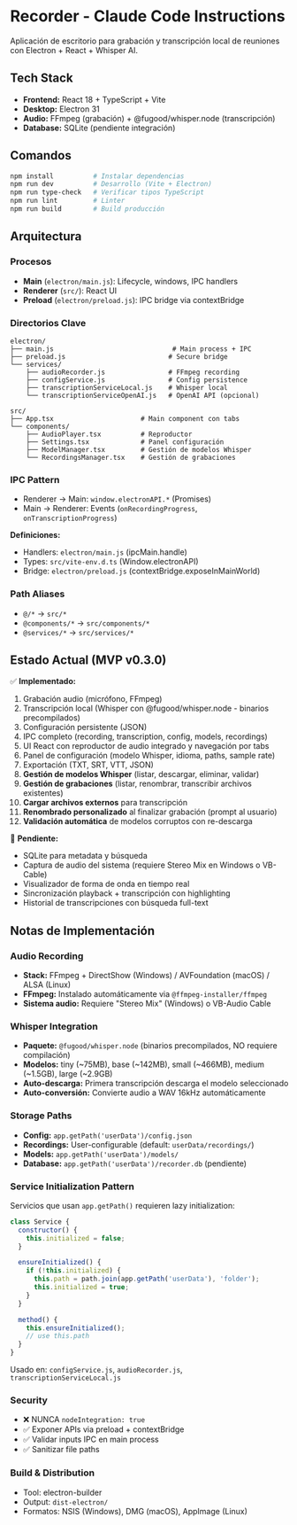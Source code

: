 # Recorder - Claude Code Instructions

Aplicación de escritorio para grabación y transcripción local de reuniones con Electron + React + Whisper AI.

## Tech Stack

- **Frontend:** React 18 + TypeScript + Vite
- **Desktop:** Electron 31
- **Audio:** FFmpeg (grabación) + @fugood/whisper.node (transcripción)
- **Database:** SQLite (pendiente integración)

## Comandos

```bash
npm install          # Instalar dependencias
npm run dev          # Desarrollo (Vite + Electron)
npm run type-check   # Verificar tipos TypeScript
npm run lint         # Linter
npm run build        # Build producción
```

## Arquitectura

### Procesos
- **Main** (`electron/main.js`): Lifecycle, windows, IPC handlers
- **Renderer** (`src/`): React UI
- **Preload** (`electron/preload.js`): IPC bridge via contextBridge

### Directorios Clave
```
electron/
├── main.js                              # Main process + IPC
├── preload.js                          # Secure bridge
└── services/
    ├── audioRecorder.js                # FFmpeg recording
    ├── configService.js                # Config persistence
    ├── transcriptionServiceLocal.js    # Whisper local
    └── transcriptionServiceOpenAI.js   # OpenAI API (opcional)

src/
├── App.tsx                      # Main component con tabs
└── components/
    ├── AudioPlayer.tsx          # Reproductor
    ├── Settings.tsx             # Panel configuración
    ├── ModelManager.tsx         # Gestión de modelos Whisper
    └── RecordingsManager.tsx    # Gestión de grabaciones
```

### IPC Pattern
- Renderer → Main: `window.electronAPI.*` (Promises)
- Main → Renderer: Events (`onRecordingProgress`, `onTranscriptionProgress`)

**Definiciones:**
- Handlers: `electron/main.js` (ipcMain.handle)
- Types: `src/vite-env.d.ts` (Window.electronAPI)
- Bridge: `electron/preload.js` (contextBridge.exposeInMainWorld)

### Path Aliases
- `@/*` → `src/*`
- `@components/*` → `src/components/*`
- `@services/*` → `src/services/*`

## Estado Actual (MVP v0.3.0)

✅ **Implementado:**
1. Grabación audio (micrófono, FFmpeg)
2. Transcripción local (Whisper con @fugood/whisper.node - binarios precompilados)
3. Configuración persistente (JSON)
4. IPC completo (recording, transcription, config, models, recordings)
5. UI React con reproductor de audio integrado y navegación por tabs
6. Panel de configuración (modelo Whisper, idioma, paths, sample rate)
7. Exportación (TXT, SRT, VTT, JSON)
8. **Gestión de modelos Whisper** (listar, descargar, eliminar, validar)
9. **Gestión de grabaciones** (listar, renombrar, transcribir archivos existentes)
10. **Cargar archivos externos** para transcripción
11. **Renombrado personalizado** al finalizar grabación (prompt al usuario)
12. **Validación automática** de modelos corruptos con re-descarga

🚧 **Pendiente:**
- SQLite para metadata y búsqueda
- Captura de audio del sistema (requiere Stereo Mix en Windows o VB-Cable)
- Visualizador de forma de onda en tiempo real
- Sincronización playback + transcripción con highlighting
- Historial de transcripciones con búsqueda full-text

## Notas de Implementación

### Audio Recording
- **Stack:** FFmpeg + DirectShow (Windows) / AVFoundation (macOS) / ALSA (Linux)
- **FFmpeg:** Instalado automáticamente via `@ffmpeg-installer/ffmpeg`
- **Sistema audio:** Requiere "Stereo Mix" (Windows) o VB-Audio Cable

### Whisper Integration
- **Paquete:** `@fugood/whisper.node` (binarios precompilados, NO requiere compilación)
- **Modelos:** tiny (~75MB), base (~142MB), small (~466MB), medium (~1.5GB), large (~2.9GB)
- **Auto-descarga:** Primera transcripción descarga el modelo seleccionado
- **Auto-conversión:** Convierte audio a WAV 16kHz automáticamente

### Storage Paths
- **Config:** `app.getPath('userData')/config.json`
- **Recordings:** User-configurable (default: `userData/recordings/`)
- **Models:** `app.getPath('userData')/models/`
- **Database:** `app.getPath('userData')/recorder.db` (pendiente)

### Service Initialization Pattern
Servicios que usan `app.getPath()` requieren lazy initialization:

```javascript
class Service {
  constructor() {
    this.initialized = false;
  }

  ensureInitialized() {
    if (!this.initialized) {
      this.path = path.join(app.getPath('userData'), 'folder');
      this.initialized = true;
    }
  }

  method() {
    this.ensureInitialized();
    // use this.path
  }
}
```

Usado en: `configService.js`, `audioRecorder.js`, `transcriptionServiceLocal.js`

### Security
- ❌ NUNCA `nodeIntegration: true`
- ✅ Exponer APIs via preload + contextBridge
- ✅ Validar inputs IPC en main process
- ✅ Sanitizar file paths

### Build & Distribution
- Tool: electron-builder
- Output: `dist-electron/`
- Formatos: NSIS (Windows), DMG (macOS), AppImage (Linux)
